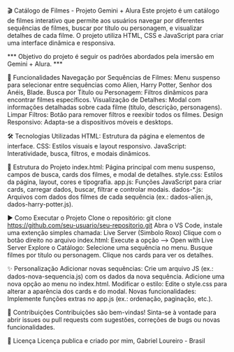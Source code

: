 🎬 Catálogo de Filmes - Projeto Gemini + Alura
  Este projeto é um catálogo de filmes interativo que permite aos usuários navegar por diferentes sequências de filmes, buscar por título ou personagem, e visualizar detalhes de cada filme. 
  O projeto utiliza HTML, CSS e JavaScript para criar uma interface dinâmica e responsiva.

  *** Objetivo do projeto é seguir os padrões abordados pela imersão em Gemini + Alura. ***

🚀 Funcionalidades
  Navegação por Sequências de Filmes: Menu suspenso para selecionar entre sequências como Alien, Harry Potter, Senhor dos Anéis, Blade.
  Busca por Título ou Personagem: Filtros dinâmicos para encontrar filmes específicos.
  Visualização de Detalhes: Modal com informações detalhadas sobre cada filme (título, descrição, personagens).
  Limpar Filtros: Botão para remover filtros e reexibir todos os filmes.
  Design Responsivo: Adapta-se a dispositivos móveis e desktops.

🛠️ Tecnologias Utilizadas
  HTML: Estrutura da página e elementos de interface.
  CSS: Estilos visuais e layout responsivo.
  JavaScript: Interatividade, busca, filtros, e modais dinâmicos.

📂 Estrutura do Projeto
  index.html: Página principal com menu suspenso, campos de busca, cards dos filmes, e modal de detalhes.
  style.css: Estilos da página, layout, cores e tipografia.
  app.js: Funções JavaScript para criar cards, carregar dados, buscar, filtrar e controlar modais.
  dados-*.js: Arquivos com dados dos filmes de cada sequência (ex.: dados-alien.js, dados-harry-potter.js).

▶️ Como Executar o Projeto
  Clone o repositório: git clone https://github.com/seu-usuario/seu-repositorio.git
  Abra o VS Code, instale uma extenção simples chamada: Live Server (Simbolo Roxo)
  Clique com o botão direito no arquivo index.html: Execute a opção --> Open with Live Server
  Explore o Catálogo:
  Selecione uma sequência no menu.
  Busque filmes por título ou personagem.
  Clique nos cards para ver os detalhes.

✨ Personalização
  Adicionar novas sequências:
  Crie um arquivo JS (ex.: dados-nova-sequencia.js) com os dados da nova sequência.
  Adicione uma nova opção ao menu no index.html.
  Modificar o estilo: Edite o style.css para alterar a aparência dos cards e do modal.
  Novas funcionalidades: Implemente funções extras no app.js (ex.: ordenação, paginação, etc.).
  
🤝 Contribuições
Contribuições são bem-vindas! Sinta-se à vontade para abrir issues ou pull requests com sugestões, correções de bugs ou novas funcionalidades.

📜 Licença
Licença publica e criado por mim, Gabriel Loureiro - Brasil
